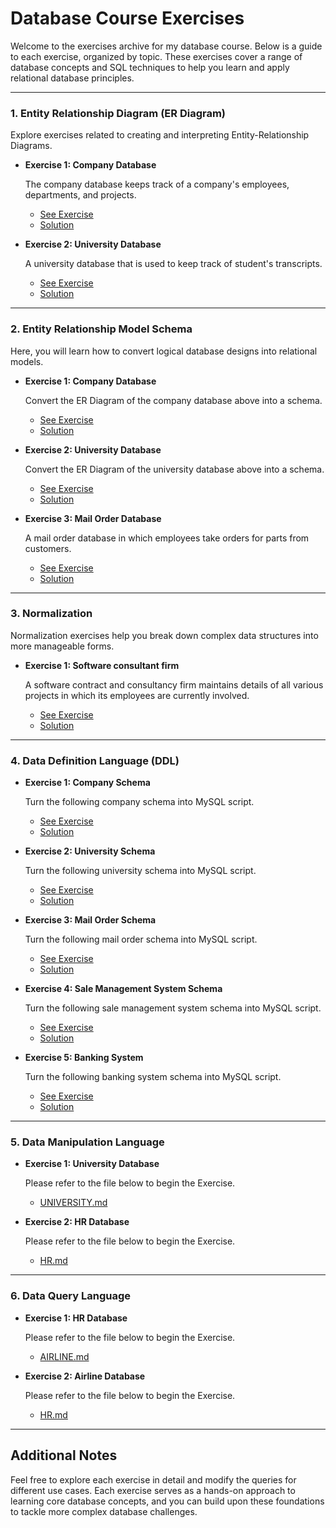 # Database Course Exercises

Welcome to the exercises archive for my database course. Below is a guide to each exercise, organized by topic. These exercises cover a range of database concepts and SQL techniques to help you learn and apply relational database principles.

---

### 1. Entity Relationship Diagram (ER Diagram)

Explore exercises related to creating and interpreting Entity-Relationship Diagrams.

* **Exercise 1: Company Database**

  The company database keeps track of a company's employees, departments, and projects.
  * [See Exercise](Entity-Relationship-Model/Company-Database/image.png)
  * [Solution](Entity-Relationship-Model/Company-Database/erDiagram.png)

* **Exercise 2: University Database**

  A university database that is used to keep track of student's transcripts.
  * [See Exercise](Entity-Relationship-Model/University-Database/image.png)
  * [Solution](Entity-Relationship-Model/University-Database/erDiagram.png)

---

### 2. Entity Relationship Model Schema

Here, you will learn how to convert logical database designs into relational models.

* **Exercise 1: Company Database**

  Convert the ER Diagram of the company database above into a schema.
  * [See Exercise](Entity-Relationship-Model/Company-Database/image.png)
  * [Solution](Entity-Relationship-Schema/Company-Database/modelSchema.png)

* **Exercise 2: University Database**

  Convert the ER Diagram of the university database above into a schema.
  * [See Exercise](Entity-Relationship-Model/University-Database/image.png)
  * [Solution](Entity-Relationship-Schema/University-Database/modelSchema.png)

* **Exercise 3: Mail Order Database**

  A mail order database in which employees take orders for parts from customers.
  * [See Exercise](Entity-Relationship-Schema/Mail-Order-Database/image.png)
  * [Solution](Entity-Relationship-Schema/Mail-Order-Database/modelSchema.png)
 
---

### 3. Normalization

Normalization exercises help you break down complex data structures into more manageable forms.

* **Exercise 1: Software consultant firm**

  A software contract and consultancy firm maintains details of all various projects in which its employees are currently involved.
  * [See Exercise](Normalization/image.png)
  * [Solution](Normalization/Solution)

---

### 4. Data Definition Language (DDL)

* **Exercise 1: Company Schema**

  Turn the following company schema into MySQL script.
  * [See Exercise](Data-Definition-Language/Company-Schema/image.png)
  * [Solution](Data-Definition-Language/Company-Schema/solution.sql)

* **Exercise 2: University Schema**

  Turn the following university schema into MySQL script.
  * [See Exercise](Data-Definition-Language/University-Schema/image.png)
  * [Solution](Data-Definition-Language/University-Schema/solution.sql)

* **Exercise 3: Mail Order Schema**

  Turn the following mail order schema into MySQL script.
  * [See Exercise](Data-Definition-Language/Mail-Order-Schema/image.png)
  * [Solution](Data-Definition-Language/Mail-Order-Schema/solution.sql)

* **Exercise 4: Sale Management System Schema**

  Turn the following sale management system schema into MySQL script.
  * [See Exercise](Data-Definition-Language/Sale-Management-System-Schema/image.png)
  * [Solution](Data-Definition-Language/Sale-Management-System-Schema/solution.sql)
 
* **Exercise 5: Banking System**

  Turn the following banking system schema into MySQL script.
  * [See Exercise](Data-Definition-Language/Sale-Management-System-Schema/image.png)
  * [Solution](Data-Definition-Language/Sale-Management-System-Schema/solution.sql)

---

### 5. Data Manipulation Language

* **Exercise 1: University Database**
  
  Please refer to the file below to begin the Exercise.
  * [UNIVERSITY.md](Data-Manipulation-Language/University-Database/UNIVERSITYDATABASE.md)

* **Exercise 2: HR Database**

  Please refer to the file below to begin the Exercise.
  * [HR.md](Data-Manipulation-Language/HR-Database/HRDATABASE.md)
    
---

### 6. Data Query Language

* **Exercise 1: HR Database**
  
  Please refer to the file below to begin the Exercise.
  * [AIRLINE.md](Data-Query-Language/Airline-Database/AIRLINEDATABASE.md)

* **Exercise 2: Airline Database**

  Please refer to the file below to begin the Exercise.
  * [HR.md](Data-Query-Language/HR-Database/HRDATABASE.md)
  
---

## Additional Notes

Feel free to explore each exercise in detail and modify the queries for different use cases. Each exercise serves as a hands-on approach to learning core database concepts, and you can build upon these foundations to tackle more complex database challenges.

